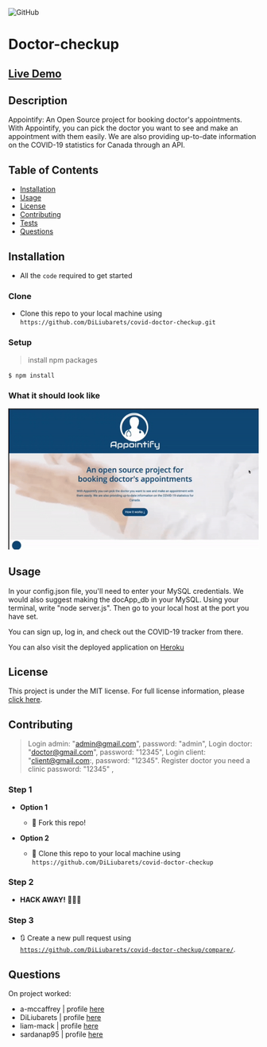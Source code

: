 ![GitHub](https://img.shields.io/github/license/DiLiubarets/covid-doctor-checkup)

# Doctor-checkup

## [Live Demo](https://floating-inlet-71164.herokuapp.com)
## Description

Appointify: An Open Source project for booking doctor's appointments. With Appointify, you can pick the doctor you want to see and make an appointment with them easily. We are also providing up-to-date information on the COVID-19 statistics for Canada through an API.

## Table of Contents

* [Installation](#installation)
* [Usage](#usage)
* [License](#license)
* [Contributing](#contributing)
* [Tests](#tests)
* [Questions](#questions)


## Installation

- All the `code` required to get started

### Clone

- Clone this repo to your local machine using `https://github.com/DiLiubarets/covid-doctor-checkup.git`

### Setup
> install npm packages

```shell
$ npm install
```

### What it should look like

![Appointify](demo/demo.gif)

## Usage

In your config.json file, you'll need to enter your MySQL credentials. We would also suggest making the docApp_db in your MySQL. Using your terminal, write "node server.js". Then go to your local host at the port you have set.

You can sign up, log in, and check out the COVID-19 tracker from there.

You can also visit the deployed application on [Heroku](https://floating-inlet-71164.herokuapp.com)


## License

This project is under the MIT license. For full license information, please [click here](https://choosealicense.com/licenses/MIT/). 


## Contributing

> Login admin: "admin@gmail.com", password: "admin",
> Login doctor:  "doctor@gmail.com", password: "12345",
> Login client: "client@gmail.com:, password: "12345".
> Register doctor you need a clinic password: "12345"
      ,
      

### Step 1

- **Option 1**
    - 🍴 Fork this repo!

- **Option 2**
    - 👯 Clone this repo to your local machine using `https://github.com/DiLiubarets/covid-doctor-checkup`

### Step 2

- **HACK AWAY!** 🔨🔨🔨

### Step 3

- 🔃 Create a new pull request using <a href="https://github.com/DiLiubarets/covid-doctor-checkup/compare/" target="_blank">`https://github.com/DiLiubarets/covid-doctor-checkup/compare/`</a>.


## Questions

On project worked:

* a-mccaffrey | profile [here](https://www.github.com/a-mccaffrey)
* DiLiubarets | profile [here](https://github.com/DiLiubarets)
* liam-mack | profile [here](https://github.com/liam-mack)
* sardanap95 | profile [here](https://github.com/sardanap95)
